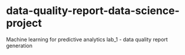 # data-quality-report-data-science-project
Machine learning for predictive analytics lab_1 - data quality report generation
